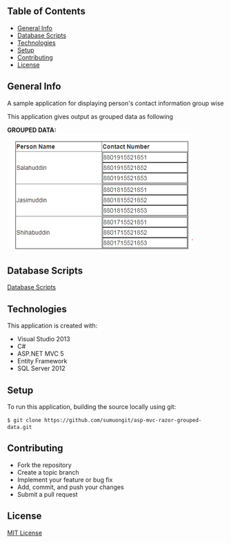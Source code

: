 ## Table of Contents
* [General Info](#general-info)
* [Database Scripts](#database-scripts)
* [Technologies](#technologies)
* [Setup](#setup)
* [Contributing](#contributing)
* [License](#license)

## General Info
A sample application for displaying person's contact information group wise

This application gives output as grouped data as following

**GROUPED DATA:**<br/>
![Person Contact](https://github.com/sumuongit/asp-mvc-razor-grouped-data/blob/master/Asp_Mvc_Razor_Grouped_Data/Images/Person.PNG)

## Database Scripts
[Database Scripts](https://github.com/sumuongit/asp-mvc-razor-grouped-data/tree/master/Asp_Mvc_Razor_Grouped_Data/Database)
	
## Technologies
This application is created with:
* Visual Studio 2013
* C# 
* ASP.NET MVC 5
* Entity Framework
* SQL Server 2012
	
## Setup
To run this application, building the source locally using git:

```
$ git clone https://github.com/sumuongit/asp-mvc-razor-grouped-data.git

```

## Contributing
* Fork the repository
* Create a topic branch
* Implement your feature or bug fix
* Add, commit, and push your changes
* Submit a pull request

## License
[MIT License](https://github.com/sumuongit/asp-mvc-razor-grouped-data/blob/master/LICENSE)
